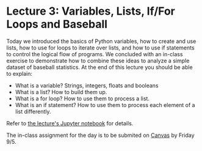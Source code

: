 # Lecture 3: Variables, Lists, If/For Loops and Baseball

Today we introduced the basics of Python variables, how to create and use lists, how to use for loops to iterate over lists, and how to use if statements to control the logical flow of programs. We concluded with an in-class exercise to demonstrate how to combine these ideas to analyze a simple dataset of baseball statistics. At the end of this lecture you should be able to explain:

- What is a variable? Strings, integers, floats and booleans
- What is a list? How to build them up.
- What is a for loop? How to use them to process a list.
- What is an if statement? How to use them to process each element of a list differently.

Refer to [the lecture's Jupyter notebook](../notebooks/lec03.ipynb) for details.

The in-class assignment for the day is to be submited on [Canvas](https://canvas.upenn.edu/courses/1881448/assignments/13942478) by Friday 9/5.
